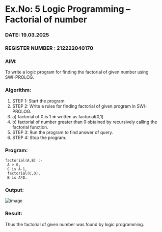 # Ex.No: 5   Logic Programming – Factorial of number   
### DATE:  19.03.2025                                                                         
### REGISTER NUMBER : 212222040170
### AIM: 
To  write  a logic program for finding the factorial of given number using SWI-PROLOG. 
### Algorithm:
1. STEP 1: Start the program
2. STEP 2:  Write a rules for finding factorial of given program in SWI-PROLOG.
3.   a)	factorial of 0 is 1 => written as factorial(0,1).
4.   b)	factorial of number greater than 0 obtained by recursively calling the factorial    function.
5. STEP 3: Run the program  to find answer of  query.
6. STEP 4: Stop the program.

### Program:
```factorial(0,1).
factorial(A,B) :-
 A > 0,
 C is A-1,
 factorial(C,D),
 B is A*D.
```


### Output:
![image](https://github.com/user-attachments/assets/289b7cee-8741-4c85-b0ef-04ec62100920)



### Result:
Thus the factorial of given number was found by logic programming. 
